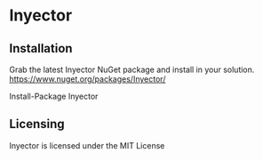 # Inyector

## Installation
Grab the latest Inyector NuGet package and install in your solution. https://www.nuget.org/packages/Inyector/

Install-Package Inyector 

## Licensing
Inyector is licensed under the MIT License

